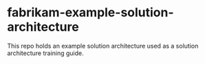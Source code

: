 # fabrikam-example-solution-architecture
This repo holds an example solution architecture used as a solution architecture training guide.
